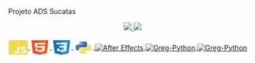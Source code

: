 Projeto ADS Sucatas
<div align="center">
  <a href="https://github.com/Machinez77">
  <img height="800em" src="https://i.imgur.com/kOrTF5C.gif"/>
  <img height="800em" src="https://i.imgur.com/tOoExda.png"/>
</div>
<div style="display: inline_block"><br>
  <img align="center" alt="Greg-Js" height="30" width="40" src="https://raw.githubusercontent.com/devicons/devicon/master/icons/javascript/javascript-plain.svg">
   <img align="center" alt="Greg-HTML" height="30" width="40" src="https://raw.githubusercontent.com/devicons/devicon/master/icons/html5/html5-original.svg">
  <img align="center" alt="Greg-CSS" height="30" width="40" src="https://raw.githubusercontent.com/devicons/devicon/master/icons/css3/css3-original.svg">
  <img align="center" alt="Greg-Python" height="30" width="40" src="https://raw.githubusercontent.com/devicons/devicon/master/icons/python/python-original.svg">
  <img align="center" alt="After Effects"  src="https://cdn.jsdelivr.net/gh/devicons/devicon/icons/aftereffects/aftereffects-original.svg" />
  <img align="center" alt="Greg-Python"  src="https://cdn.jsdelivr.net/gh/devicons/devicon/icons/aftereffects/aftereffects-original.svg" />
  <img   align="center" alt="Greg-Python" src="https://cdn.jsdelivr.net/gh/devicons/devicon/icons/mysql/mysql-original-wordmark.svg" />



  
  </div>
